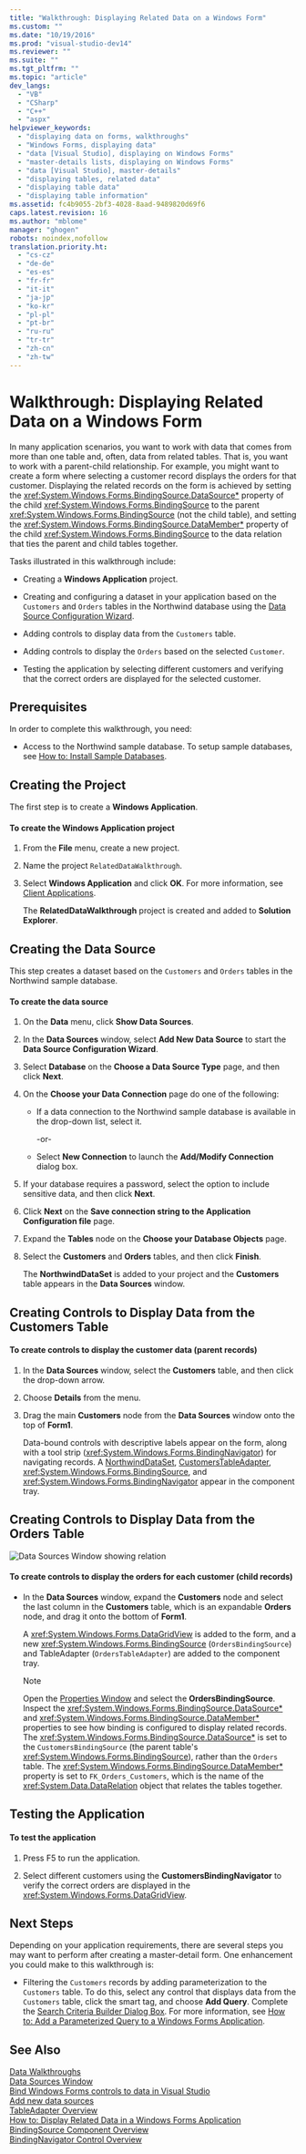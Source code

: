 ```yaml
---
title: "Walkthrough: Displaying Related Data on a Windows Form"
ms.custom: ""
ms.date: "10/19/2016"
ms.prod: "visual-studio-dev14"
ms.reviewer: ""
ms.suite: ""
ms.tgt_pltfrm: ""
ms.topic: "article"
dev_langs: 
  - "VB"
  - "CSharp"
  - "C++"
  - "aspx"
helpviewer_keywords: 
  - "displaying data on forms, walkthroughs"
  - "Windows Forms, displaying data"
  - "data [Visual Studio], displaying on Windows Forms"
  - "master-details lists, displaying on Windows Forms"
  - "data [Visual Studio], master-details"
  - "displaying tables, related data"
  - "displaying table data"
  - "displaying table information"
ms.assetid: fc4b9055-2bf3-4028-8aad-9489820d69f6
caps.latest.revision: 16
ms.author: "mblome"
manager: "ghogen"
robots: noindex,nofollow
translation.priority.ht: 
  - "cs-cz"
  - "de-de"
  - "es-es"
  - "fr-fr"
  - "it-it"
  - "ja-jp"
  - "ko-kr"
  - "pl-pl"
  - "pt-br"
  - "ru-ru"
  - "tr-tr"
  - "zh-cn"
  - "zh-tw"
---
```

# Walkthrough: Displaying Related Data on a Windows Form
In many application scenarios, you want to work with data that comes from more than one table and, often, data from related tables. That is, you want to work with a parent-child relationship. For example, you might want to create a form where selecting a customer record displays the orders for that customer. Displaying the related records on the form is achieved by setting the <xref:System.Windows.Forms.BindingSource.DataSource*> property of the child <xref:System.Windows.Forms.BindingSource> to the parent <xref:System.Windows.Forms.BindingSource> (not the child table), and setting the <xref:System.Windows.Forms.BindingSource.DataMember*> property of the child <xref:System.Windows.Forms.BindingSource> to the data relation that ties the parent and child tables together.  
  
 Tasks illustrated in this walkthrough include:  
  
-   Creating a **Windows Application** project.  
  
-   Creating and configuring a dataset in your application based on the `Customers` and `Orders` tables in the Northwind database using the [Data Source Configuration Wizard](../data-tools/media/data-source-configuration-wizard.png).  
  
-   Adding controls to display data from the `Customers` table.  
  
-   Adding controls to display the `Orders` based on the selected `Customer`.  
  
-   Testing the application by selecting different customers and verifying that the correct orders are displayed for the selected customer.  
  
## Prerequisites  
 In order to complete this walkthrough, you need:  
  
-   Access to the Northwind sample database. To setup sample databases, see [How to: Install Sample Databases](../data-tools/how-to--install-sample-databases.md).  
  
## Creating the Project  
 The first step is to create a **Windows Application**.  
  
#### To create the Windows Application project  
  
1.  From the **File** menu, create a new project.  
  
2.  Name the project `RelatedDataWalkthrough`.  
  
3.  Select **Windows Application** and click **OK**. For more information, see [Client Applications](../Topic/Developing%20Client%20Applications%20with%20the%20.NET%20Framework.md).  
  
     The **RelatedDataWalkthrough** project is created and added to **Solution Explorer**.  
  
## Creating the Data Source  
 This step creates a dataset based on the `Customers` and `Orders` tables in the Northwind sample database.  
  
#### To create the data source  
  
1.  On the **Data** menu, click **Show Data Sources**.  
  
2.  In the **Data Sources** window, select **Add New Data Source** to start the **Data Source Configuration Wizard**.  
  
3.  Select **Database** on the **Choose a Data Source Type** page, and then click **Next**.  
  
4.  On the **Choose your Data Connection** page do one of the following:  
  
    -   If a data connection to the Northwind sample database is available in the drop-down list, select it.  
  
         -or-  
  
    -   Select **New Connection** to launch the **Add/Modify Connection** dialog box.  
  
5.  If your database requires a password, select the option to include sensitive data, and then click **Next**.  
  
6.  Click **Next** on the **Save connection string to the Application Configuration file** page.  
  
7.  Expand the **Tables** node on the **Choose your Database Objects** page.  
  
8.  Select the **Customers** and **Orders** tables, and then click **Finish**.  
  
     The **NorthwindDataSet** is added to your project and the **Customers** table appears in the **Data Sources** window.  
  
## Creating Controls to Display Data from the Customers Table  
  
#### To create controls to display the customer data (parent records)  
  
1.  In the **Data Sources** window, select the **Customers** table, and then click the drop-down arrow.  
  
2.  Choose **Details** from the menu.  
  
3.  Drag the main **Customers** node from the **Data Sources** window onto the top of **Form1**.  
  
     Data-bound controls with descriptive labels appear on the form, along with a tool strip (<xref:System.Windows.Forms.BindingNavigator>) for navigating records. A [NorthwindDataSet](../data-tools/dataset-tools-in-visual-studio.md), [CustomersTableAdapter](../data-tools/tableadapter-overview.md), <xref:System.Windows.Forms.BindingSource>, and <xref:System.Windows.Forms.BindingNavigator> appear in the component tray.  
  
## Creating Controls to Display Data from the Orders Table  
 ![Data Sources Window showing relation](../data-tools/media/datasources2.gif "DataSources2")  
  
#### To create controls to display the orders for each customer (child records)  
  
-   In the **Data Sources** window, expand the **Customers** node and select the last column in the **Customers** table, which is an expandable **Orders** node, and drag it onto the bottom of **Form1**.  
  
     A <xref:System.Windows.Forms.DataGridView> is added to the form, and a new <xref:System.Windows.Forms.BindingSource> (`OrdersBindingSource`) and TableAdapter (`OrdersTableAdapter`) are added to the component tray.  
  
    > [!NOTE]
    >  Open the [Properties Window](../ide-reference/properties-window.md) and select the **OrdersBindingSource**. Inspect the <xref:System.Windows.Forms.BindingSource.DataSource*> and <xref:System.Windows.Forms.BindingSource.DataMember*> properties to see how binding is configured to display related records. The <xref:System.Windows.Forms.BindingSource.DataSource*> is set to the `CustomersBindingSource` (the parent table's <xref:System.Windows.Forms.BindingSource>), rather than the `Orders` table. The <xref:System.Windows.Forms.BindingSource.DataMember*> property is set to `FK_Orders_Customers`, which is the name of the <xref:System.Data.DataRelation> object that relates the tables together.  
  
## Testing the Application  
  
#### To test the application  
  
1.  Press F5 to run the application.  
  
2.  Select different customers using the **CustomersBindingNavigator** to verify the correct orders are displayed in the <xref:System.Windows.Forms.DataGridView>.  
  
## Next Steps  
 Depending on your application requirements, there are several steps you may want to perform after creating a master-detail form. One enhancement you could make to this walkthrough is:  
  
-   Filtering the `Customers` records by adding parameterization to the `Customers` table. To do this, select any control that displays data from the `Customers` table, click the smart tag, and choose **Add Query**. Complete the [Search Criteria Builder Dialog Box](../Topic/Search%20Criteria%20Builder%20Dialog%20Box.md). For more information, see [How to: Add a Parameterized Query to a Windows Forms Application](../Topic/How%20to:%20Add%20a%20Parameterized%20Query%20to%20a%20Windows%20Forms%20Application.md).  
  
## See Also  
 [Data Walkthroughs](../Topic/Data%20Walkthroughs.md)   
 [Data Sources Window](../Topic/Data%20Sources%20Window.md)   
 [Bind Windows Forms controls to data in Visual Studio](../data-tools/bind-windows-forms-controls-to-data-in-visual-studio.md)   
 [Add new data sources](../data-tools/add-new-data-sources.md)   
 [TableAdapter Overview](../data-tools/tableadapter-overview.md)   
 [How to: Display Related Data in a Windows Forms Application](../data-tools/how-to--display-related-data-in-a-windows-forms-application.md)   
 [BindingSource Component Overview](../Topic/BindingSource%20Component%20Overview.md)   
 [BindingNavigator Control Overview](../Topic/BindingNavigator%20Control%20Overview%20\(Windows%20Forms\).md)